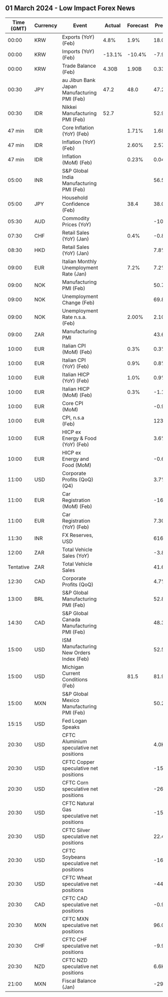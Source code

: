 ## 01 March 2024 - Low Impact Forex News

| Time (GMT) | Currency | Event | Actual | Forecast | Previous |
|------|----------|-------|--------|----------|----------|
| 00:00 | KRW | Exports (YoY) (Feb) | 4.8% | 1.9% | 18.0% |
| 00:00 | KRW | Imports (YoY) (Feb) | -13.1% | -10.4% | -7.9% |
| 00:00 | KRW | Trade Balance (Feb) | 4.30B | 1.90B | 0.33B |
| 00:30 | JPY | au Jibun Bank Japan Manufacturing PMI (Feb) | 47.2 | 48.0 | 47.2 |
| 00:30 | IDR | Nikkei Manufacturing PMI (Feb) | 52.7 |  | 52.9 |
| 47 min | IDR | Core Inflation (YoY) (Feb) |  | 1.71% | 1.68% |
| 47 min | IDR | Inflation (YoY) (Feb) |  | 2.60% | 2.57% |
| 47 min | IDR | Inflation (MoM) (Feb) |  | 0.23% | 0.04% |
| 05:00 | INR | S&P Global India Manufacturing PMI (Feb) |  |  | 56.5 |
| 05:00 | JPY | Household Confidence (Feb) |  | 38.4 | 38.0 |
| 05:30 | AUD | Commodity Prices (YoY) |  |  | -10.4% |
| 07:30 | CHF | Retail Sales (YoY) (Jan) |  | 0.4% | -0.8% |
| 08:30 | HKD | Retail Sales (YoY) (Jan) |  |  | 7.8% |
| 09:00 | EUR | Italian Monthly Unemployment Rate (Jan) |  | 7.2% | 7.2% |
| 09:00 | NOK | Manufacturing PMI (Feb) |  |  | 50.7 |
| 09:00 | NOK | Unemployment Change (Feb) |  |  | 69.84K |
| 09:00 | NOK | Unemployment Rate n.s.a. (Feb) |  | 2.00% | 2.10% |
| 09:00 | ZAR | Manufacturing PMI |  |  | 43.6 |
| 10:00 | EUR | Italian CPI (MoM) (Feb) |  | 0.3% | 0.3% |
| 10:00 | EUR | Italian CPI (YoY) (Feb) |  | 0.9% | 0.8% |
| 10:00 | EUR | Italian HICP (YoY) (Feb) |  | 1.0% | 0.9% |
| 10:00 | EUR | Italian HICP (MoM) (Feb) |  | 0.3% | -1.1% |
| 10:00 | EUR | Core CPI (MoM) |  |  | -0.9% |
| 10:00 | EUR | CPI, n.s.a (Feb) |  |  | 123.60 |
| 10:00 | EUR | HICP ex Energy & Food (YoY) (Feb) |  |  | 3.6% |
| 10:00 | EUR | HICP ex Energy and Food (MoM) |  |  | -0.6% |
| 11:00 | USD | Corporate Profits (QoQ) (Q4) |  |  | 3.7% |
| 11:00 | EUR | Car Registration (MoM) (Feb) |  |  | -16.00% |
| 11:00 | EUR | Car Registration (YoY) (Feb) |  |  | 7.30% |
| 11:30 | INR | FX Reserves, USD |  |  | 616.10B |
| 12:00 | ZAR | Total Vehicle Sales (YoY) |  |  | -3.80% |
| Tentative | ZAR | Total Vehicle Sales |  |  | 41.64K |
| 12:30 | CAD | Corporate Profits (QoQ) |  |  | 4.7% |
| 13:00 | BRL | S&P Global Manufacturing PMI (Feb) |  |  | 52.8 |
| 14:30 | CAD | S&P Global Canada Manufacturing PMI (Feb) |  |  | 48.3 |
| 15:00 | USD | ISM Manufacturing New Orders Index (Feb) |  |  | 52.5 |
| 15:00 | USD | Michigan Current Conditions (Feb) |  | 81.5 | 81.9 |
| 15:00 | MXN | S&P Global Mexico Manufacturing PMI (Feb) |  |  | 50.20 |
| 15:15 | USD | Fed Logan Speaks |  |  |  |
| 20:30 | USD | CFTC Aluminium speculative net positions |  |  | 4.0K |
| 20:30 | USD | CFTC Copper speculative net positions |  |  | -15.9K |
| 20:30 | USD | CFTC Corn speculative net positions |  |  | -266.1K |
| 20:30 | USD | CFTC Natural Gas speculative net positions |  |  | -153.9K |
| 20:30 | USD | CFTC Silver speculative net positions |  |  | 22.4K |
| 20:30 | USD | CFTC Soybeans speculative net positions |  |  | -160.3K |
| 20:30 | USD | CFTC Wheat speculative net positions |  |  | -44.6K |
| 20:30 | CAD | CFTC CAD speculative net positions |  |  | -0.9K |
| 20:30 | MXN | CFTC MXN speculative net positions |  |  | 96.0K |
| 20:30 | CHF | CFTC CHF speculative net positions |  |  | -9.9K |
| 20:30 | NZD | CFTC NZD speculative net positions |  |  | 6.6K |
| 21:00 | MXN | Fiscal Balance (Jan) |  |  | -291.23B |
